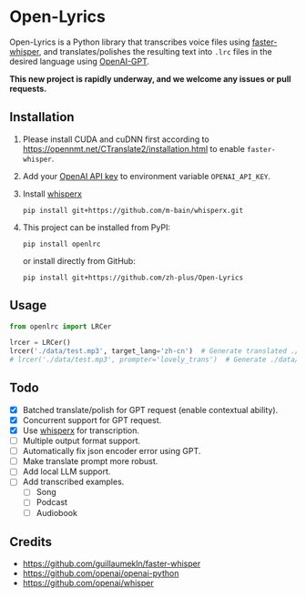 # Open-Lyrics

Open-Lyrics is a Python library that transcribes voice files using
[faster-whisper](https://github.com/guillaumekln/faster-whisper), and translates/polishes the resulting text
into `.lrc` files in the desired language using [OpenAI-GPT](https://github.com/openai/openai-python).

**This new project is rapidly underway, and we welcome any issues or pull requests.**

## Installation

1. Please install CUDA and cuDNN first according to https://opennmt.net/CTranslate2/installation.html to
   enable `faster-whisper`.

2. Add your [OpenAI API key](https://platform.openai.com/account/api-keys) to environment variable `OPENAI_API_KEY`.

3. Install [whisperx](https://github.com/m-bain/whisperX)

    ```shell
    pip install git+https://github.com/m-bain/whisperx.git
    ```

4. This project can be installed from PyPI:

    ```shell
    pip install openlrc
    ```

   or install directly from GitHub:

    ```shell
    pip install git+https://github.com/zh-plus/Open-Lyrics
    ```

## Usage

```python
from openlrc import LRCer

lrcer = LRCer()
lrcer('./data/test.mp3', target_lang='zh-cn')  # Generate translated ./data/test.lrc with default translate prompt.
# lrcer('./data/test.mp3', prompter='lovely_trans')  # Generate ./data/test.lrc with lovely colloquial expressions.
```

## Todo

- [x] Batched translate/polish for GPT request (enable contextual ability).
- [x] Concurrent support for GPT request.
- [x] Use [whisperx](https://github.com/m-bain/whisperX) for transcription.
- [ ] Multiple output format support.
- [ ] Automatically fix json encoder error using GPT.
- [ ] Make translate prompt more robust.
- [ ] Add local LLM support.
- [ ] Add transcribed examples.
    - [ ] Song
    - [ ] Podcast
    - [ ] Audiobook

## Credits

- https://github.com/guillaumekln/faster-whisper
- https://github.com/openai/openai-python
- https://github.com/openai/whisper